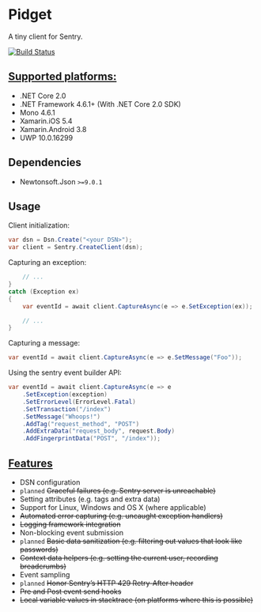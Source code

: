 # Pidget

A tiny client for Sentry.

[![Build Status](https://travis-ci.org/mausworks/sentry-raven.svg?branch=master)](https://travis-ci.org/mausworks/pidget)

## [Supported platforms:](https://docs.microsoft.com/en-us/dotnet/standard/net-standard#net-implementation-support)

- .NET Core 2.0
- .NET Framework 4.6.1+ (With .NET Core 2.0 SDK)
- Mono 4.6.1
- Xamarin.iOS 5.4
- Xamarin.Android 3.8
- UWP 10.0.16299

## Dependencies

- Newtonsoft.Json `>=9.0.1`

## Usage

Client initialization:

```csharp
var dsn = Dsn.Create("<your DSN>");
var client = Sentry.CreateClient(dsn);
```

Capturing an exception:

```csharp
    // ...
}
catch (Exception ex)
{
    var eventId = await client.CaptureAsync(e => e.SetException(ex));

    // ...
}
```

Capturing a message:

```csharp
var eventId = await client.CaptureAsync(e => e.SetMessage("Foo"));
```

Using the sentry event builder API:

```csharp
var eventId = await client.CaptureAsync(e => e
    .SetException(exception)
    .SetErrorLevel(ErrorLevel.Fatal)
    .SetTransaction("/index")
    .SetMessage("Whoops!")
    .AddTag("request_method", "POST")
    .AddExtraData("request_body", request.Body)
    .AddFingerprintData("POST", "/index"));
```

## [Features](https://docs.sentry.io/clientdev/overview/#writing-an-sdk)

- DSN configuration
- `planned` ~~Graceful failures (e.g. Sentry server is unreachable)~~
- Setting attributes (e.g. tags and extra data)
- Support for Linux, Windows and OS X (where applicable)
- ~~Automated error capturing (e.g. uncaught exception handlers)~~
- ~~Logging framework integration~~
- Non-blocking event submission
- `planned` ~~Basic data sanitization (e.g. filtering out values that look like passwords)~~
- ~~Context data helpers (e.g. setting the current user, recording breadcrumbs)~~
- Event sampling
- `planned` ~~Honor Sentry’s HTTP 429 Retry-After header~~
- ~~Pre and Post event send hooks~~
- ~~Local variable values in stacktrace (on platforms where this is possible)~~
